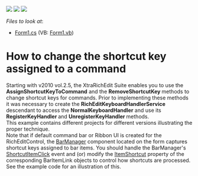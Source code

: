 <!-- default badges list -->
![](https://img.shields.io/endpoint?url=https://codecentral.devexpress.com/api/v1/VersionRange/128609487/10.2.5%2B)
[![](https://img.shields.io/badge/Open_in_DevExpress_Support_Center-FF7200?style=flat-square&logo=DevExpress&logoColor=white)](https://supportcenter.devexpress.com/ticket/details/E2857)
[![](https://img.shields.io/badge/📖_How_to_use_DevExpress_Examples-e9f6fc?style=flat-square)](https://docs.devexpress.com/GeneralInformation/403183)
<!-- default badges end -->
<!-- default file list -->
*Files to look at*:

* [Form1.cs](./CS/CommandShortcutChange/Form1.cs) (VB: [Form1.vb](./VB/CommandShortcutChange/Form1.vb))
<!-- default file list end -->
# How to change the shortcut key assigned to a command


<p>Starting with v2010 vol.2.5, the XtraRichEdit Suite enables you to use the <strong>AssignShortcutKeyToCommand</strong> and the <strong>RemoveShortcutKey </strong>methods to change shortcut keys for commands. Prior to implementing these methods it was necessary to create the <strong>RichEditKeyboardHandlerService</strong> descendant to access the <strong>NormalKeyboardHandler</strong> and use its <strong>RegisterKeyHandler </strong>and <strong>UnregisterKeyHandler </strong>methods.<br />
This example contains different projects for different versions illustrating the proper technique.<br />
Note that if default command bar or Ribbon UI is created for the RichEditControl, the <a href="http://documentation.devexpress.com/#WindowsForms/clsDevExpressXtraBarsBarManagertopic"><u>BarManager</u></a> component located on the form captures shortcut keys assigned to bar items. You should handle the BarManager's <a href="http://documentation.devexpress.com/#WindowsForms/DevExpressXtraBarsBarManager_ShortcutItemClicktopic"><u>ShortcutItemClick</u></a> event and (or) modify the <a href="http://documentation.devexpress.com/#WindowsForms/DevExpressXtraBarsBarItemLink_ItemShortcuttopic"><u>ItemShortcut</u></a> property of the corresponding BarItemLink objects to control how shortcuts are processed. See the example code for an illustration of this.</p>

<br/>


